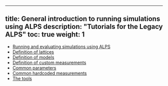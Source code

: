 
---
title: General introduction to running simulations using ALPS
description: "Tutorials for the Legacy ALPS"
toc: true
weight: 1
---

- [Running and evaluating simulations using ALPS](runalps)
- [Definition of lattices](latticehowtos)
- [Definition of models](modeldef)
- [Definition of custom measurements](measuredef)
- [Common parameters](parameters)
- [Common hardcoded measurements](hardcoded)
- [The tools](tools)




